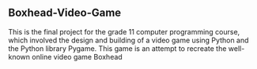 ## Boxhead-Video-Game

This is the final project for the grade 11 computer programming course, which involved the design and building of a video game using Python and the Python library Pygame. This game is an attempt to recreate the well-known online video game Boxhead
